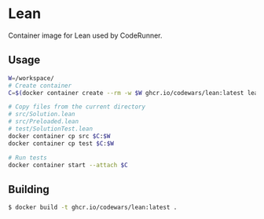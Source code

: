# Lean

Container image for Lean used by CodeRunner.

## Usage

```bash
W=/workspace/
# Create container
C=$(docker container create --rm -w $W ghcr.io/codewars/lean:latest lean test/SolutionTest.lean)

# Copy files from the current directory
# src/Solution.lean
# src/Preloaded.lean
# test/SolutionTest.lean
docker container cp src $C:$W
docker container cp test $C:$W

# Run tests
docker container start --attach $C
```

## Building

```bash
$ docker build -t ghcr.io/codewars/lean:latest .
```
